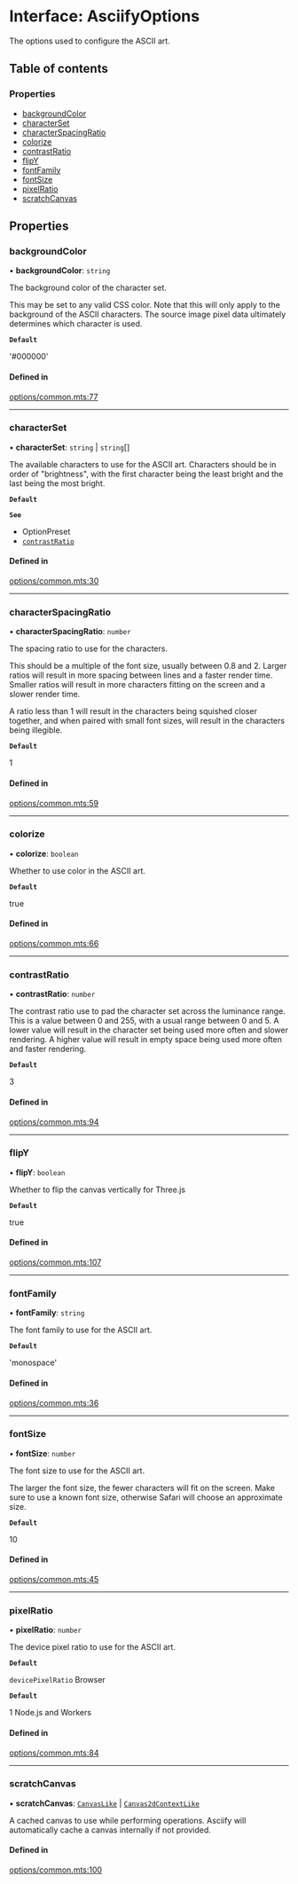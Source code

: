 # Interface: AsciifyOptions

The options used to configure the ASCII art.

## Table of contents

### Properties

- [backgroundColor](../wiki/AsciifyOptions#backgroundcolor)
- [characterSet](../wiki/AsciifyOptions#characterset)
- [characterSpacingRatio](../wiki/AsciifyOptions#characterspacingratio)
- [colorize](../wiki/AsciifyOptions#colorize)
- [contrastRatio](../wiki/AsciifyOptions#contrastratio)
- [flipY](../wiki/AsciifyOptions#flipy)
- [fontFamily](../wiki/AsciifyOptions#fontfamily)
- [fontSize](../wiki/AsciifyOptions#fontsize)
- [pixelRatio](../wiki/AsciifyOptions#pixelratio)
- [scratchCanvas](../wiki/AsciifyOptions#scratchcanvas)

## Properties

### backgroundColor

• **backgroundColor**: `string`

The background color of the character set.

This may be set to any valid CSS color.
Note that this will only apply to the background of the ASCII characters.
The source image pixel data ultimately determines which character is used.

**`Default`**

'#000000'

#### Defined in

[options/common.mts:77](https://github.com/sister-software/asciify/blob/f11c4e8/options/common.mts#L77)

___

### characterSet

• **characterSet**: `string` \| `string`[]

The available characters to use for the ASCII art.
Characters should be in order of "brightness",
with the first character being the least bright and the last being the most bright.

**`Default`**

**`See`**

 - OptionPreset
 - [`contrastRatio`](../wiki/AsciifyOptions#contrastratio)

#### Defined in

[options/common.mts:30](https://github.com/sister-software/asciify/blob/f11c4e8/options/common.mts#L30)

___

### characterSpacingRatio

• **characterSpacingRatio**: `number`

The spacing ratio to use for the characters.

This should be a multiple of the font size, usually between 0.8 and 2.
Larger ratios will result in more spacing between lines and a faster render time.
Smaller ratios will result in more characters fitting on the screen and a slower render time.

A ratio less than 1 will result in the characters being squished closer together,
and when paired with small font sizes, will result in the characters being illegible.

**`Default`**

1

#### Defined in

[options/common.mts:59](https://github.com/sister-software/asciify/blob/f11c4e8/options/common.mts#L59)

___

### colorize

• **colorize**: `boolean`

Whether to use color in the ASCII art.

**`Default`**

true

#### Defined in

[options/common.mts:66](https://github.com/sister-software/asciify/blob/f11c4e8/options/common.mts#L66)

___

### contrastRatio

• **contrastRatio**: `number`

The contrast ratio use to pad the character set across the luminance range.
This is a value between 0 and 255, with a usual range between 0 and 5.
A lower value will result in the character set being used more often and slower rendering.
A higher value will result in empty space being used more often and faster rendering.

**`Default`**

3

#### Defined in

[options/common.mts:94](https://github.com/sister-software/asciify/blob/f11c4e8/options/common.mts#L94)

___

### flipY

• **flipY**: `boolean`

Whether to flip the canvas vertically for Three.js

**`Default`**

true

#### Defined in

[options/common.mts:107](https://github.com/sister-software/asciify/blob/f11c4e8/options/common.mts#L107)

___

### fontFamily

• **fontFamily**: `string`

The font family to use for the ASCII art.

**`Default`**

'monospace'

#### Defined in

[options/common.mts:36](https://github.com/sister-software/asciify/blob/f11c4e8/options/common.mts#L36)

___

### fontSize

• **fontSize**: `number`

The font size to use for the ASCII art.

The larger the font size, the fewer characters will fit on the screen.
Make sure to use a known font size, otherwise Safari will choose an approximate size.

**`Default`**

10

#### Defined in

[options/common.mts:45](https://github.com/sister-software/asciify/blob/f11c4e8/options/common.mts#L45)

___

### pixelRatio

• **pixelRatio**: `number`

The device pixel ratio to use for the ASCII art.

**`Default`**

`devicePixelRatio` Browser

**`Default`**

1 Node.js and Workers

#### Defined in

[options/common.mts:84](https://github.com/sister-software/asciify/blob/f11c4e8/options/common.mts#L84)

___

### scratchCanvas

• **scratchCanvas**: [`CanvasLike`](../wiki/Home#canvaslike) \| [`Canvas2dContextLike`](../wiki/Home#canvas2dcontextlike)

A cached canvas to use while performing operations.
Asciify will automatically cache a canvas internally if not provided.

#### Defined in

[options/common.mts:100](https://github.com/sister-software/asciify/blob/f11c4e8/options/common.mts#L100)
